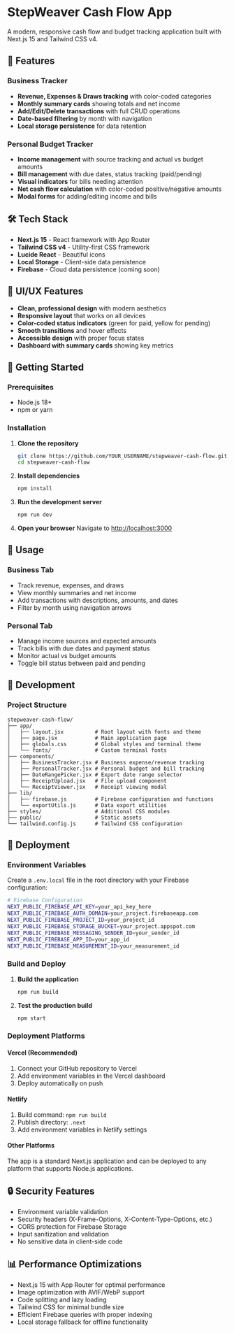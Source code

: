# StepWeaver Cash Flow App

A modern, responsive cash flow and budget tracking application built with Next.js 15 and Tailwind CSS v4.

## 🚀 Features

### Business Tracker

- **Revenue, Expenses & Draws tracking** with color-coded categories
- **Monthly summary cards** showing totals and net income
- **Add/Edit/Delete transactions** with full CRUD operations
- **Date-based filtering** by month with navigation
- **Local storage persistence** for data retention

### Personal Budget Tracker

- **Income management** with source tracking and actual vs budget amounts
- **Bill management** with due dates, status tracking (paid/pending)
- **Visual indicators** for bills needing attention
- **Net cash flow calculation** with color-coded positive/negative amounts
- **Modal forms** for adding/editing income and bills

## 🛠️ Tech Stack

- **Next.js 15** - React framework with App Router
- **Tailwind CSS v4** - Utility-first CSS framework
- **Lucide React** - Beautiful icons
- **Local Storage** - Client-side data persistence
- **Firebase** - Cloud data persistence (coming soon)

## 🎨 UI/UX Features

- **Clean, professional design** with modern aesthetics
- **Responsive layout** that works on all devices
- **Color-coded status indicators** (green for paid, yellow for pending)
- **Smooth transitions** and hover effects
- **Accessible design** with proper focus states
- **Dashboard with summary cards** showing key metrics

## 🚀 Getting Started

### Prerequisites

- Node.js 18+
- npm or yarn

### Installation

1. **Clone the repository**

   ```bash
   git clone https://github.com/YOUR_USERNAME/stepweaver-cash-flow.git
   cd stepweaver-cash-flow
   ```

2. **Install dependencies**

   ```bash
   npm install
   ```

3. **Run the development server**

   ```bash
   npm run dev
   ```

4. **Open your browser**
   Navigate to [http://localhost:3000](http://localhost:3000)

## 📱 Usage

### Business Tab

- Track revenue, expenses, and draws
- View monthly summaries and net income
- Add transactions with descriptions, amounts, and dates
- Filter by month using navigation arrows

### Personal Tab

- Manage income sources and expected amounts
- Track bills with due dates and payment status
- Monitor actual vs budget amounts
- Toggle bill status between paid and pending

## 🔧 Development

### Project Structure

```
stepweaver-cash-flow/
├── app/
│   ├── layout.jsx          # Root layout with fonts and theme
│   ├── page.jsx            # Main application page
│   ├── globals.css         # Global styles and terminal theme
│   └── fonts/              # Custom terminal fonts
├── components/
│   ├── BusinessTracker.jsx # Business expense/revenue tracking
│   ├── PersonalTracker.jsx # Personal budget and bill tracking
│   ├── DateRangePicker.jsx # Export date range selector
│   ├── ReceiptUpload.jsx   # File upload component
│   └── ReceiptViewer.jsx   # Receipt viewing modal
├── lib/
│   ├── firebase.js         # Firebase configuration and functions
│   └── exportUtils.js      # Data export utilities
├── styles/                 # Additional CSS modules
├── public/                 # Static assets
└── tailwind.config.js      # Tailwind CSS configuration
```

## 🚀 Deployment

### Environment Variables

Create a `.env.local` file in the root directory with your Firebase configuration:

```bash
# Firebase Configuration
NEXT_PUBLIC_FIREBASE_API_KEY=your_api_key_here
NEXT_PUBLIC_FIREBASE_AUTH_DOMAIN=your_project.firebaseapp.com
NEXT_PUBLIC_FIREBASE_PROJECT_ID=your_project_id
NEXT_PUBLIC_FIREBASE_STORAGE_BUCKET=your_project.appspot.com
NEXT_PUBLIC_FIREBASE_MESSAGING_SENDER_ID=your_sender_id
NEXT_PUBLIC_FIREBASE_APP_ID=your_app_id
NEXT_PUBLIC_FIREBASE_MEASUREMENT_ID=your_measurement_id
```

### Build and Deploy

1. **Build the application**

   ```bash
   npm run build
   ```

2. **Test the production build**
   ```bash
   npm start
   ```

### Deployment Platforms

#### Vercel (Recommended)

1. Connect your GitHub repository to Vercel
2. Add environment variables in the Vercel dashboard
3. Deploy automatically on push

#### Netlify

1. Build command: `npm run build`
2. Publish directory: `.next`
3. Add environment variables in Netlify settings

#### Other Platforms

The app is a standard Next.js application and can be deployed to any platform that supports Node.js applications.

## 🔒 Security Features

- Environment variable validation
- Security headers (X-Frame-Options, X-Content-Type-Options, etc.)
- CORS protection for Firebase Storage
- Input sanitization and validation
- No sensitive data in client-side code

## 📊 Performance Optimizations

- Next.js 15 with App Router for optimal performance
- Image optimization with AVIF/WebP support
- Code splitting and lazy loading
- Tailwind CSS for minimal bundle size
- Efficient Firebase queries with proper indexing
- Local storage fallback for offline functionality

